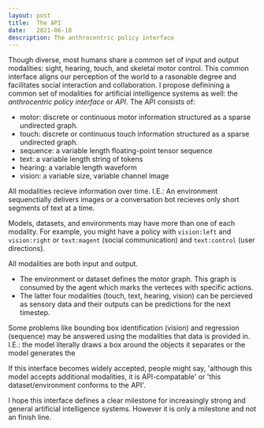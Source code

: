 ```yaml
---
layout: post
title:  The API
date:   2021-06-18
description: The anthrocentric policy interface
---
```


Though diverse, most humans share a common set of input and output modalities: sight, hearing, touch, and skeletal motor control. This common interface aligns our perception of the world to a rasonable degree and facilitates social interaction and collaboration. I propose definining a common set of modalities for artificial intelligence systems as well: the *anthrocentric policy interface* or *API*. The API consists of:
- motor: discrete or continuous motor information structured as a sparse undirected graph.
- touch: discrete or continuous touch information structured as a sparse undirected graph.
- sequence: a variable length floating-point tensor sequence
- text: a variable length string of tokens
- hearing: a variable length waveform
- vision: a variable size, variable channel image

All modalities recieve information over time. I.E.: An environment sequenctially delivers images or a conversation bot recieves only short segments of text at a time.

Models, datasets, and environments may have more than one of each modality. For example, you might have a policy with `vision:left` and `vision:right` or `text:magent` (social communication) and `text:control` (user directions).

All modalities are both input and output.
- The environment or dataset defines the motor graph. This graph is consumed by the agent which marks the verteces with specific actions.
- The latter four modalities (touch, text, hearing, vision) can be percieved as sensory data and their outputs can be predictions for the next timestep.

Some problems like bounding box identification (vision) and regression (sequence) may be answered using the modalities that data is provided in. I.E.: the model literally draws a box around the objects it separates or the model generates the 

If this interface becomes widely accepted, people might say, 'although this model accepts additional modalities, it is API-compatable' or 'this dataset/environment conforms to the API'. 

I hope this interface defines a clear milestone for increasingly strong and general artificial intelligence systems. However it is only a milestone and not an finish line.
